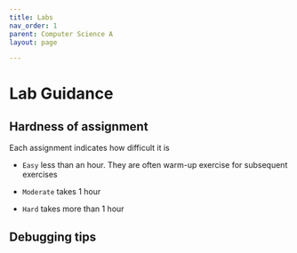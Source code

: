 ```yaml
---
title: Labs
nav_order: 1
parent: Computer Science A
layout: page

---
```


# Lab Guidance

## Hardness of assignment
Each assignment indicates how difficult it is


* `Easy` less than an hour. They are often warm-up exercise for subsequent exercises

* `Moderate` takes 1 hour

* `Hard` takes more than 1 hour

## Debugging tips


